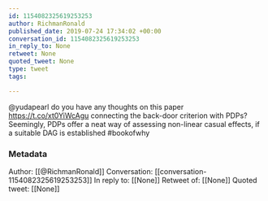 ```yaml
---
id: 1154082325619253253
author: RichmanRonald
published_date: 2019-07-24 17:34:02 +00:00
conversation_id: 1154082325619253253
in_reply_to: None
retweet: None
quoted_tweet: None
type: tweet
tags:

---
```


@yudapearl do you have any thoughts on this paper https://t.co/xt0YiWcAgu connecting the back-door criterion with PDPs? Seemingly, PDPs offer a neat way of assessing non-linear casual effects, if a suitable DAG is established #bookofwhy

### Metadata

Author: [[@RichmanRonald]]
Conversation: [[conversation-1154082325619253253]]
In reply to: [[None]]
Retweet of: [[None]]
Quoted tweet: [[None]]
